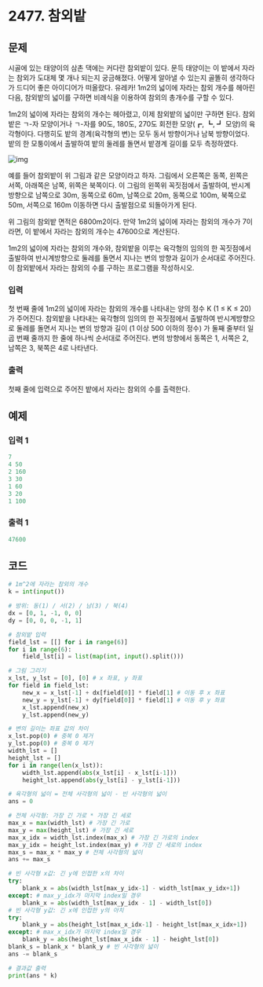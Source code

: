 # 2477. 참외밭

## 문제

시골에 있는 태양이의 삼촌 댁에는 커다란 참외밭이 있다. 문득 태양이는 이 밭에서 자라는 참외가 도대체 몇 개나 되는지 궁금해졌다. 어떻게 알아낼 수 있는지 골똘히 생각하다가 드디어 좋은 아이디어가 떠올랐다. 유레카! 1m2의 넓이에 자라는 참외 개수를 헤아린 다음, 참외밭의 넓이를 구하면 비례식을 이용하여 참외의 총개수를 구할 수 있다.

1m2의 넓이에 자라는 참외의 개수는 헤아렸고, 이제 참외밭의 넓이만 구하면 된다. 참외밭은 ㄱ-자 모양이거나 ㄱ-자를 90도, 180도, 270도 회전한 모양(┏, ┗, ┛ 모양)의 육각형이다. 다행히도 밭의 경계(육각형의 변)는 모두 동서 방향이거나 남북 방향이었다. 밭의 한 모퉁이에서 출발하여 밭의 둘레를 돌면서 밭경계 길이를 모두 측정하였다.

![img](https://www.acmicpc.net/upload/images/qqq.png)

예를 들어 참외밭이 위 그림과 같은 모양이라고 하자. 그림에서 오른쪽은 동쪽, 왼쪽은 서쪽, 아래쪽은 남쪽, 위쪽은 북쪽이다. 이 그림의 왼쪽위 꼭짓점에서 출발하여, 반시계방향으로 남쪽으로 30m, 동쪽으로 60m, 남쪽으로 20m, 동쪽으로 100m, 북쪽으로 50m, 서쪽으로 160m 이동하면 다시 출발점으로 되돌아가게 된다.

위 그림의 참외밭  면적은 6800m2이다. 만약 1m2의 넓이에 자라는 참외의 개수가 7이라면, 이 밭에서 자라는 참외의 개수는 47600으로 계산된다.

1m2의 넓이에 자라는 참외의 개수와, 참외밭을 이루는 육각형의 임의의 한 꼭짓점에서 출발하여 반시계방향으로 둘레를 돌면서 지나는 변의 방향과 길이가 순서대로 주어진다. 이 참외밭에서 자라는 참외의 수를 구하는 프로그램을 작성하시오.



### 입력

첫 번째 줄에 1m2의 넓이에 자라는 참외의 개수를 나타내는 양의 정수 K (1 ≤ K ≤ 20)가 주어진다. 참외밭을 나타내는 육각형의 임의의 한 꼭짓점에서 출발하여 반시계방향으로 둘레를 돌면서 지나는 변의 방향과 길이 (1 이상 500 이하의 정수) 가 둘째 줄부터 일곱 번째 줄까지 한 줄에 하나씩 순서대로 주어진다. 변의 방향에서 동쪽은 1, 서쪽은 2, 남쪽은 3, 북쪽은 4로 나타낸다.

### 출력

첫째 줄에 입력으로 주어진 밭에서 자라는 참외의 수를 출력한다.





## 예제

### 입력 1

```python
7
4 50
2 160
3 30
1 60
3 20
1 100
```

### 출력 1

```python
47600
```





## 코드

```python
# 1m^2에 자라는 참외의 개수
k = int(input())

# 방위: 동(1) / 서(2) / 남(3) / 북(4)
dx = [0, 1, -1, 0, 0]
dy = [0, 0, 0, -1, 1]

# 참외밭 입력
field_lst = [[] for i in range(6)]
for i in range(6):
    field_lst[i] = list(map(int, input().split()))

# 그림 그리기
x_lst, y_lst = [0], [0] # x 좌표, y 좌표
for field in field_lst:
    new_x = x_lst[-1] + dx[field[0]] * field[1] # 이동 후 x 좌표
    new_y = y_lst[-1] + dy[field[0]] * field[1] # 이동 후 y 좌표
    x_lst.append(new_x)
    y_lst.append(new_y)

# 변의 길이는 좌표 값의 차이
x_lst.pop(0) # 중복 0 제거
y_lst.pop(0) # 중복 0 제거
width_lst = []
height_lst = []
for i in range(len(x_lst)):
    width_lst.append(abs(x_lst[i] - x_lst[i-1]))
    height_lst.append(abs(y_lst[i] - y_lst[i-1]))

# 육각형의 넓이 = 전체 사각형의 넓이 - 빈 사각형의 넓이
ans = 0

# 전체 사각형: 가장 긴 가로 * 가장 긴 세로
max_x = max(width_lst) # 가장 긴 가로
max_y = max(height_lst) # 가장 긴 세로
max_x_idx = width_lst.index(max_x) # 가장 긴 가로의 index
max_y_idx = height_lst.index(max_y) # 가장 긴 세로의 index
max_s = max_x * max_y # 전체 사각형의 넓이
ans += max_s

# 빈 사각형 x값: 긴 y에 인접한 x의 차이
try:
    blank_x = abs(width_lst[max_y_idx-1] - width_lst[max_y_idx+1])
except: # max_y_idx가 마지막 index일 경우
    blank_x = abs(width_lst[max_y_idx - 1] - width_lst[0])
# 빈 사각형 y값: 긴 x에 인접한 y의 아치
try:
    blank_y = abs(height_lst[max_x_idx-1] - height_lst[max_x_idx+1])
except: # max_x_idx가 마지막 index일 경우
    blank_y = abs(height_lst[max_x_idx - 1] - height_lst[0])
blank_s = blank_x * blank_y # 빈 사각형의 넓이
ans -= blank_s

# 결과값 출력
print(ans * k)

```
